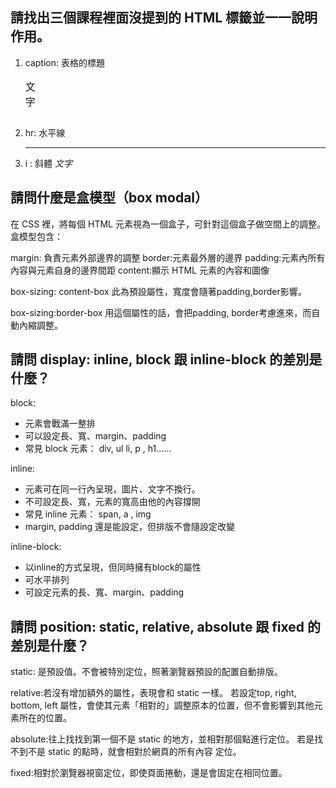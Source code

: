 ## 請找出三個課程裡面沒提到的 HTML 標籤並一一說明作用。

1. caption: 表格的標題
    <table><caption>文字</caption></table>
2. hr: 水平線
    <hr />
3. i : 斜體
   <i>文字</i>


## 請問什麼是盒模型（box modal）

在 CSS 裡，將每個 HTML 元素視為一個盒子，可針對這個盒子做空間上的調整。
盒模型包含：

margin: 負責元素外部邊界的調整
border:元素最外層的邊界
padding:元素內所有內容與元素自身的邊界間距
content:顯示 HTML 元素的內容和圖像

box-sizing: content-box
此為預設屬性，寬度會隨著padding,border影響。

box-sizing:border-box
用這個屬性的話，會把padding, border考慮進來，而自動內縮調整。


## 請問 display: inline, block 跟 inline-block 的差別是什麼？

block:
* 元素會戰滿一整排
* 可以設定長、寬、margin、padding
* 常見 block 元素： div, ul li, p , h1......

inline:
* 元素可在同一行內呈現，圖片、文字不換行。
* 不可設定長、寬，元素的寬高由他的內容撐開
* 常見 inline 元素： span, a , img
* margin, padding 還是能設定，但排版不會隨設定改變

inline-block:
* 以inline的方式呈現，但同時擁有block的屬性
* 可水平排列
* 可設定元素的長、寬、margin、padding



## 請問 position: static, relative, absolute 跟 fixed 的差別是什麼？

static: 是預設值。不會被特別定位，照著瀏覽器預設的配置自動排版。

relative:若沒有增加額外的屬性，表現會和 static 一樣。
若設定top, right, bottom, left 屬性，會使其元素「相對的」調整原本的位置，但不會影響到其他元素所在的位置。

absolute:往上找找到第一個不是 static 的地方，並相對那個點進行定位。
若是找不到不是 static 的點時，就會相對於網頁的所有內容 <body> 定位。

fixed:相對於瀏覽器視窗定位，即使頁面捲動，還是會固定在相同位置。


